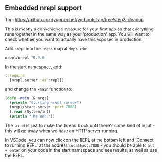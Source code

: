 ## Embedded nrepl support

Tag: https://github.com/yuppiechef/yc-bootstrap/tree/step3-cleanup

This is mostly a convenience measure for your first app so that everything runs together in the same way as your 'production' app. You will want to check whether you want to actually have this exposed in production.

Add nrepl into the `:deps` map at `deps.edn`:

```clojure
nrepl/nrepl "0.9.0
```

In the start namespace, add:

```clojure
(:require
  [nrepl.server :as nrepl])
```

and change the `-main` function to:

```clojure
(defn -main [& args]
  (println "Starting nrepl server")
  (nrepl/start-server :port 7888)
  (.read (System/in))
  (println "The end."))
```

The `.read` is just to make the thread block until there's some kind of input - this will go away when we have an HTTP server running.

In VSCode, you can now click on the REPL at the bottom left and 'Connect to running REPL' at the address `localhost:7888` - you should be able to `alt + enter` on your code in the start namespace and see results, as well as use the REPL.
